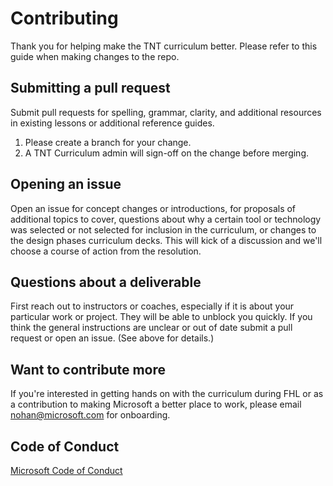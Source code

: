 # Contributing

Thank you for helping make the TNT curriculum better. Please refer to this guide when making changes to the repo.

## Submitting a pull request

Submit pull requests for spelling, grammar, clarity, and additional resources in existing lessons or additional reference guides.

1. Please create a branch for your change.
2. A TNT Curriculum admin will sign-off on the change before merging.

## Opening an issue

Open an issue for concept changes or introductions, for proposals of additional topics to cover,  questions about why a certain tool or technology was selected or not selected for inclusion in the curriculum, or changes to the design phases curriculum decks. This will kick of a discussion and we'll choose a course of action from the resolution.

## Questions about a deliverable

First reach out to instructors or coaches, especially if it is about your particular work or project. They will be able to unblock you quickly. If you think the general instructions are unclear or out of date submit a pull request or open an issue. (See above for details.)

## Want to contribute more

If you're interested in getting hands on with the curriculum during FHL or as a contribution to making Microsoft a better place to work, please email nohan@microsoft.com for onboarding.

## Code of Conduct

[Microsoft Code of Conduct](https://github.com/microsoft/TNT_Curriculum/blob/master/CODE_OF_CONDUCT.md)
